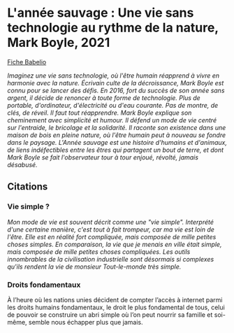 # L'année sauvage : Une vie sans technologie au rythme de la nature, Mark Boyle, 2021

[Fiche Babelio](https://www.babelio.com/livres/Boyle-Lannee-sauvage--Une-vie-sans-technologie-au-ryth/1336617)

_Imaginez une vie sans technologie, où l'être humain réapprend à vivre en harmonie avec la nature.
Écrivain culte de la décroissance, Mark Boyle est connu pour se lancer des défis. En 2016, fort du succès de son année sans argent, il décide de renoncer à toute forme de technologie. Plus de portable, d'ordinateur, d'électricité ou d'eau courante. Pas de montre, de clés, de réveil. Il faut tout réapprendre. Mark Boyle explique son cheminement avec simplicité et humour. Il défend un mode de vie centré sur l'entraide, le bricolage et la solidarité. Il raconte son existence dans une maison de bois en pleine nature, où l'être humain peut à nouveau se fondre dans le paysage.
L'Année sauvage est une histoire d'humains et d'animaux, de liens indéfectibles entre les êtres qui partagent un bout de terre, et dont Mark Boyle se fait l'observateur tour à tour enjoué, révolté, jamais désabusé._

## Citations

### Vie simple ?

_Mon mode de vie est souvent décrit comme une "vie simple". Interprété d'une certaine manière, c'est tout à fait trompeur, car ma vie est loin de l'être. Elle est en réalité fort compliquée, mais composée de mille petites choses simples. En comparaison, la vie que je menais en ville était simple, mais composée de mille petites choses compliquées. Les outils innombrables de la civilisation industrielle sont désormais si complexes qu'ils rendent la vie de monsieur Tout-le-monde très simple._

### Droits fondamentaux

À l’heure où les nations unies décident de compter l’accès à internet parmi les droits humains fondamentaux, le droit le plus fondamental de tous, celui de pouvoir se construire un abri simple où l’on peut nourrir sa famille et soi-même, semble nous échapper plus que jamais. 
